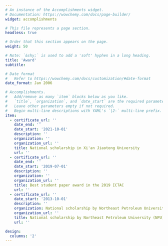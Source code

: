 ```yaml
---
# An instance of the Accomplishments widget.
# Documentation: https://wowchemy.com/docs/page-builder/
widget: accomplishments

# This file represents a page section.
headless: true

# Order that this section appears on the page.
weight: 50

# Note: `&shy;` is used to add a 'soft' hyphen in a long heading.
title: 'Award'
subtitle:

# Date format
#   Refer to https://wowchemy.com/docs/customization/#date-format
date_format: Jan 2006

# Accomplishments.
#   Add/remove as many `item` blocks below as you like.
#   `title`, `organization`, and `date_start` are the required parameters.
#   Leave other parameters empty if not required.
#   Begin multi-line descriptions with YAML's `|2-` multi-line prefix.
item:
  - certificate_url: ''
    date_end: ''
    date_start: '2021-10-01'
    description: ''
    organization: ''
    organization_url: ''
    title: National scholarship in Xi'an Jiaotong University
    url: ''     
  - certificate_url: ''
    date_end: ''
    date_start: '2019-07-01'
    description: ''
    organization: '' 
    organization_url: ''
    title: Best student paper award in the 2019 ICTAC
    url: ''
  - certificate_url: ''
    date_start: '2013-10-01'
    description: ''
    organization: National scholarship by Northeast Petroleum University (NPU)
    organization_url: ''
    title: National scholarship by Northeast Petroleum University (NPU)
    url: ''

design:
  columns: '2'
---
```

